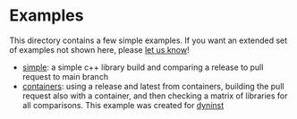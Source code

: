 # Examples

This directory contains a few simple examples. If you want an extended set of examples
not shown here, please [let us know](https://github.com/buildsi/libabigail-action/)!

 - [simple](simple.yaml): a simple c++ library build and comparing a release to pull request to main branch
 - [containers](containers.yaml): using a release and latest from containers, building the pull request also with a container, and then checking a matrix of libraries for all comparisons. This example was created for [dyninst](https://github.com/dyninst/dyninst)
